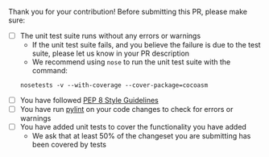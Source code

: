 Thank you for your contribution! Before submitting this PR, please make sure:

- [ ] The unit test suite runs without any errors or warnings 
    - If the unit test suite fails, and you believe the failure is due to the test suite, please let us know in your PR description
    - We recommend using `nose` to run the unit test suite with the command:
    ```
    nosetests -v --with-coverage --cover-package=cocoasm
    ```
- [ ] You have followed [PEP 8 Style Guidelines](https://www.python.org/dev/peps/pep-0008/)
- [ ] You have run [pylint](https://www.pylint.org/) on your code changes to check for errors or warnings
- [ ] You have added unit tests to cover the functionality you have added
    - We ask that at least 50% of the changeset you are submitting has been covered by tests
